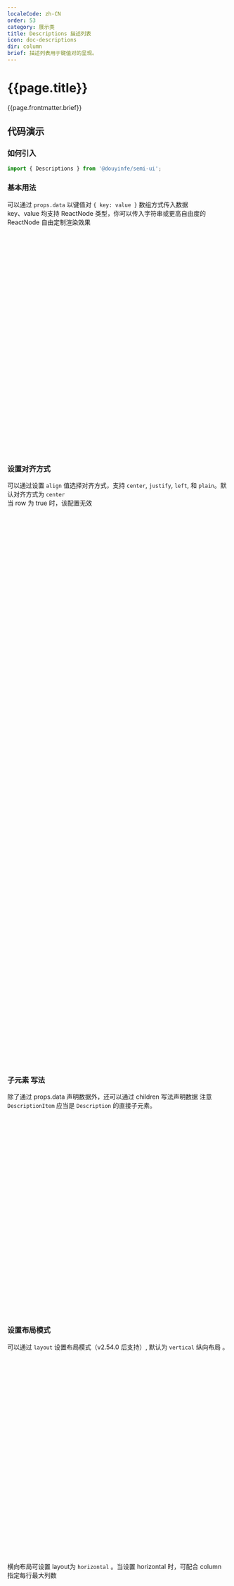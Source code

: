 ```yaml
---
localeCode: zh-CN
order: 53
category: 展示类
title: Descriptions 描述列表
icon: doc-descriptions
dir: column
brief: 描述列表用于键值对的呈现。
---
```


<script setup>
import { useData } from 'vitepress';
import LiveCode from '../../../LiveCode.vue';
import DesignToken from '../../../DesignToken.vue';


const modules = import.meta.glob('./demo/*.vue', { query: '?raw', import: 'default', eager: true });
const { site, theme, page, frontmatter } = useData()
</script>

# {{page.title}}

{{page.frontmatter.brief}}


## 代码演示

### 如何引入

```jsx import
import { Descriptions } from '@douyinfe/semi-ui';
```

### 基本用法

可以通过 `props.data` 以键值对 `{ key: value }` 数组方式传入数据  
key、value 均支持 ReactNode 类型，你可以传入字符串或更高自由度的 ReactNode 自由定制渲染效果

<div style="width: 100%;height: 500px;">
<LiveCode :files="{'src/baseDesc.vue':modules['./demo/baseDesc.vue']}"/>
</div>

### 设置对齐方式

可以通过设置 `align` 值选择对齐方式，支持 `center`, `justify`, `left`, 和 `plain`。默认对齐方式为 `center`  
当 row 为 true 时，该配置无效

<div style="width: 100%;height: 1250px;">
<LiveCode :files="{'src/alignDesc.vue':modules['./demo/alignDesc.vue']}"/>
</div>


### 子元素 写法

除了通过 props.data 声明数据外，还可以通过 children 写法声明数据
注意 `DescriptionItem` 应当是 `Description` 的直接子元素。

<div style="width: 100%;height: 450px;">
<LiveCode :files="{'src/childrenDesc.vue':modules['./demo/childrenDesc.vue']}"/>
</div>


### 设置布局模式

可以通过 `layout` 设置布局模式（v2.54.0 后支持）, 默认为 `vertical` 纵向布局 。

<div style="width: 100%;height: 450px;">
<LiveCode :files="{'src/verticalDesc.vue':modules['./demo/verticalDesc.vue']}"/>
</div>


横向布局可设置 layout为 `horizontal` 。当设置 horizontal 时，可配合 column 指定每行最大列数

<div style="width: 100%;height: 1450px;">
<LiveCode layout="vertical" :files="{'src/horizontalDesc.vue':modules['./demo/horizontalDesc.vue']}"/>
</div>


### 双行显示

可以通过设置 `row` 可选择双行显示，支持三种不同的大小：`small`, `medium`, `large`。默认大小为 `medium`，此时 align 配置不再生效

<div style="width: 100%;height: 650px;">
<LiveCode layout="vertical" :files="{'src/rowDesc.vue':modules['./demo/rowDesc.vue']}"/>
</div>

## API 参考

### Descriptions

| 属性      | 说明                                                             | 类型       | 默认值   |
| --------- | ---------------------------------------------------------------- | ---------- | -------- |
| align     | 描述列表的对齐方式，可选 `center`、 `justify`、 `left`、 `plain` | string     | `center` |
| className | 类名                                                             | string     | 无       |
| data      | 列表显示的内容                                                   | DataItem[] | 无       |
| row       | 是否双行显示                                                     | boolean    | `false`  |
| size      | 设置双行显示时的列表的大小，可选 `small`、 `medium`、 `large`    | string     | `medium` |
| style     | 列表的样式                                                       | CSSProperties     | 无       |
| layout    | 列表布局模式，可选 `vertical`、`horizontal`  **v>=2.54.0**          | string        | `vertical` |
| column    | `horizontal` 横向布局下，每行的总列数 **v>=2.54.0**                | number        | 3          |

### DataItem

| 属性   | 说明                             | 类型                        | 默认值 |
| ------ | -------------------------------- | --------------------------- | ------ |
| key    | 键值        | ReactNode           | -      |
| value  | 属性值                           | ReactNode \| (() => ReactNode) | -      |
| hidden | 该数据是否需要展示 **v>=1.12.0** | boolean                     | -      |
| span   | 单元格应跨越的列数 **v>=2.54.0** | number      | 1                 |

### DescriptionItem

| 属性      | 说明                      | 类型              | 默认值 |
| --------- | ------------------------- | ----------------- | ------ |
| itemKey   | 键值 | ReactNode | -      |
| hidden    | 该数据是否需要展示        | boolean           | -      |
| className | Item 外部wrapper: tr 的类名                      | string            | -     |
| style     | Item 外部wrapper: tr 的内联样式                | CSSProperties            | -     |
| span   | 单元格应跨越的列数 **v>=2.54.0**  | number      | 1                 |



## 文案规范
- 字段名和值都按 Sentence case 原则书写大小写

## 设计变量

<DesignToken/>
